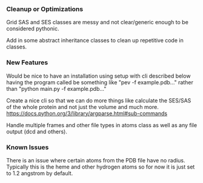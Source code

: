 ### Cleanup or Optimizations

Grid SAS and SES classes are messy and not clear/generic enough to be
considered pythonic.

Add in some abstract inheritance classes to clean up repetitive code in classes.

### New Features

Would be nice to have an installation using setup with cli described below having
the program called be something like "pev -f example.pdb..." rather than "python main.py -f example.pdb..."

Create a nice cli so that we can do more things like calculate the SES/SAS of
the whole protein and not just the volume and much more. https://docs.python.org/3/library/argparse.html#sub-commands

Handle multiple frames and other file types in atoms class as well as any file
output (dcd and others).

### Known Issues

There is an issue where certain atoms from the PDB file have no radius.
Typically this is the heme and other hydrogen atoms
so for now it is just set to 1.2 angstrom by default.
